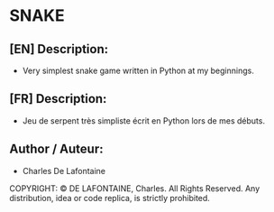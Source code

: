 # SNAKE

## [EN] Description:
- Very simplest snake game written in Python at my beginnings.

## [FR] Description:
- Jeu de serpent très simpliste écrit en Python lors de mes débuts.

## Author / Auteur:
- Charles De Lafontaine

COPYRIGHT: 
© DE LAFONTAINE, Charles. All Rights Reserved. Any distribution, idea or code replica, is strictly prohibited.

